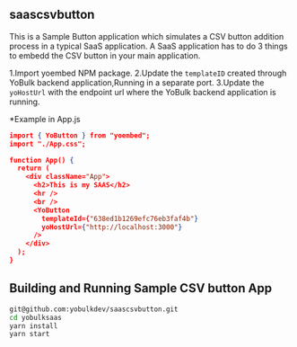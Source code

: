 ## saascsvbutton

This is a Sample Button application which simulates a CSV button addition process in a typical SaaS application.
A SaaS application has to do 3 things to embedd the CSV button in your main application.

1.Import yoembed NPM package.
2.Update the `templateID` created through YoBulk backend application,Running in a separate port.
3.Update the `yoHostUrl` with the endpoint url where the YoBulk backend application is running.

*Example in App.js

````json
import { YoButton } from "yoembed";
import "./App.css";

function App() {
  return (
    <div className="App">
      <h2>This is my SAAS</h2>
      <hr />
      <br />
      <YoButton
        templateId={"638ed1b1269efc76eb3faf4b"}
        yoHostUrl={"http://localhost:3000"}
      />
    </div>
  );
}
````
## Building and Running Sample CSV button App
````bash
git@github.com:yobulkdev/saascsvbutton.git
cd yobulksaas 
yarn install
yarn start
````




